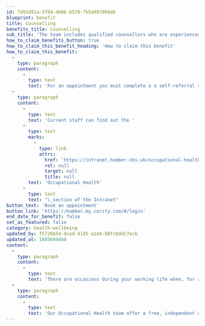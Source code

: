 ```yaml
---
id: 7d91d91a-3784-4b0b-b570-7b5d4070bbd6
blueprint: benefit
title: Counselling
benefits_title: Counselling
sub_title: 'The team includes qualified counsellors who are experienced in all psychological needs.'
how_to_claim_benefits_button: true
how_to_claim_this_benefit_heading: 'How to claim this benefit'
how_to_claim_this_benefit:
  -
    type: paragraph
    content:
      -
        type: text
        text: 'For an appointment you must complete a a self-referral via MyCority. You will be required to register if it’s your first time using the platform.'
  -
    type: paragraph
    content:
      -
        type: text
        text: 'Current staff can find out the '
      -
        type: text
        marks:
          -
            type: link
            attrs:
              href: 'https://intranet.humber.nhs.uk/occupational-health.htm'
              rel: null
              target: null
              title: null
        text: 'Occupational Health'
      -
        type: text
        text: "\_section of the Intranet"
button_text: 'Book an appointment'
button_link: 'https://humber.my.cority.com/#/login'
end_date_for_benefit: false
set_as_featured: false
category: health-wellbeing
updated_by: f5726654-dced-41d5-a2d4-80fc8ddc7ecb
updated_at: 1685694460
content:
  -
    type: paragraph
    content:
      -
        type: text
        text: 'There are occasions during your working life when, for a number of reasons, levels of stress, anxiety or general physical and mental wellbeing are affected.'
  -
    type: paragraph
    content:
      -
        type: text
        text: 'Our Occupational Health team offer a free, independent and confidential psychological wellbeing service for all staff. The team includes qualified counsellors who are experienced in all psychological needs.'
---
```

